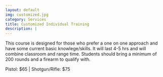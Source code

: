 ```yaml
---
layout: default
img: customized.jpg
category: Services
title: Customized Individual Training
description: |
---
```

This course is designed for those who prefer a one on one approach and have some current basic knowlege/skills. It will last 4-5 hrs and will combine classroom and range time. Students should bring a minimum of 200 rounds and a firearm to qualify with.     
       
Pistol: $65 | Shotgun/Rifle: $75